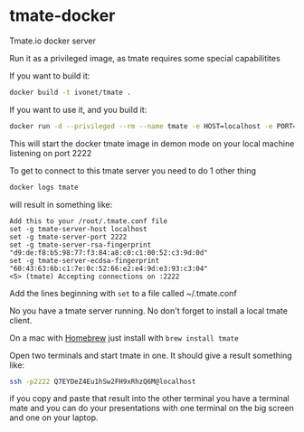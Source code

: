 tmate-docker
============

Tmate.io docker server

Run it as a privileged image, as tmate requires some special capabilitites

If you want to build it:
```bash
docker build -t ivonet/tmate .
```

If you want to use it, and you build it:
```bash
docker run -d --privileged --rm --name tmate -e HOST=localhost -e PORT=2222 -p 2222:2222 -t ivonet/tmate
```
This will start the docker tmate image in demon mode on your local machine listening on port 2222

To get to connect to this tmate server you need to do 1 other thing

```bash
docker logs tmate
```
will result in something like: 

```text
Add this to your /root/.tmate.conf file
set -g tmate-server-host localhost
set -g tmate-server-port 2222
set -g tmate-server-rsa-fingerprint "d9:de:f8:b5:98:77:f3:84:a8:c0:c1:00:52:c3:9d:0d"
set -g tmate-server-ecdsa-fingerprint "60:43:63:6b:c1:7e:0c:52:66:e2:e4:9d:e3:93:c3:04"
<5> (tmate) Accepting connections on :2222
```

Add the lines beginning with `set` to a file called ~/.tmate.conf 

No you have a tmate server running. No don't forget to install a local tmate client.

On a mac with [Homebrew](http://brew.sh) just install with `brew install tmate`

Open two terminals and start tmate in one. It should give a result something like:

```bash
ssh -p2222 Q7EYDeZ4Eu1hSw2FH9xRhzQ6M@localhost
```
if you copy and paste that result into the other terminal you have a 
terminal mate and you can do your presentations with one terminal 
on the big screen and one on your laptop.